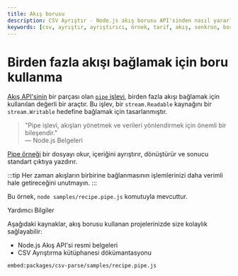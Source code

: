 ```yaml
---
title: Akış borusu
description: CSV Ayrıştır - Node.js akış borusu API'sinden nasıl yararlanılacağını öğrenin. Bu belgede, `pipe` işlevinin nasıl kullanılacağını ve verilerin nasıl akış borusuna bağlanacağını keşfedeceksiniz.
keywords: [csv, ayrıştır, ayrıştırıcı, örnek, tarif, akış, senkron, boru, oku, yaz]
---
```


# Birden fazla akışı bağlamak için boru kullanma

[Akış API'sinin](https://nodejs.org/api/stream.html) bir parçası olan [`pipe` işlevi](https://nodejs.org/api/stream.html#stream_readable_pipe_destination_options), birden fazla akışı bağlamak için kullanılan değerli bir araçtır. Bu işlev, bir `stream.Readable` kaynağını bir `stream.Writable` hedefine bağlamak için tasarlanmıştır.

> "Pipe işlevi, akışları yönetmek ve verileri yönlendirmek için önemli bir bileşendir."  
> — Node.js Belgeleri

[Pipe örneği](https://github.com/adaltas/node-csv/blob/master/packages/csv-parse/samples/recipe.pipe.js) bir dosyayı okur, içeriğini ayrıştırır, dönüştürür ve sonucu standart çıktıya yazdırır.

:::tip 
Her zaman akışların birbirine bağlanmasının işlemlerinizi daha verimli hale getireceğini unutmayın.
:::

Bu örnek, `node samples/recipe.pipe.js` komutuyla mevcuttur.


Yardımcı Bilgiler

Aşağıdaki kaynaklar, akış borusu kullanan projelerinizde size kolaylık sağlayabilir:

- Node.js Akış API'si resmi belgeleri
- CSV Ayrıştırma kütüphanesi dökümantasyonu



`embed:packages/csv-parse/samples/recipe.pipe.js`